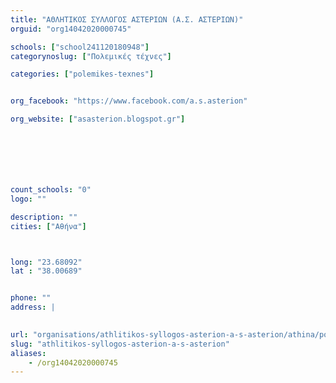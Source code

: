 ```yaml
---
title: "ΑΘΛΗΤΙΚΟΣ ΣΥΛΛΟΓΟΣ ΑΣΤΕΡΙΩΝ (Α.Σ. ΑΣΤΕΡΙΩΝ)"
orguid: "org14042020000745"

schools: ["school241120180948"]
categorynoslug: ["Πολεμικές τέχνες"]

categories: ["polemikes-texnes"]


org_facebook: "https://www.facebook.com/a.s.asterion"

org_website: ["asasterion.blogspot.gr"]







count_schools: "0"
logo: ""

description: ""
cities: ["Αθήνα"]



long: "23.68092"
lat : "38.00689"


phone: ""
address: |
    

url: "organisations/athlitikos-syllogos-asterion-a-s-asterion/athina/polemikes-texnes"
slug: "athlitikos-syllogos-asterion-a-s-asterion"
aliases:
    - /org14042020000745
---
```



